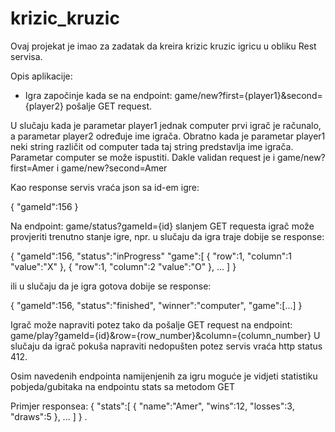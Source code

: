 # krizic_kruzic

Ovaj projekat je imao za zadatak da kreira krizic kruzic igricu u obliku Rest servisa.

Opis aplikacije:
 - Igra započinje kada se na endpoint: game/new?first={player1}&second={player2} pošalje GET request.

U slučaju kada je parametar player1 jednak computer prvi igrač je računalo, a parametar player2 određuje ime igrača.
Obratno kada je parametar player1 neki string različit od computer tada taj string predstavlja ime igrača.
Parametar computer se može ispustiti. Dakle validan request je i game/new?first=Amer  i game/new?second=Amer


Kao response servis vraća json sa id-em igre:

{
"gameId":156
}

Na endpoint: game/status?gameId={id} slanjem GET requesta igrač može provjeriti trenutno stanje igre, npr. u slučaju da igra traje dobije se response:

{
"gameId":156,
"status":"inProgress"
"game":[
{
"row":1,
"column":1
"value":"X"
},
{
"row":1,
"column":2
"value":"O"
}, ...
]
}

ili u slučaju da je igra gotova dobije se response:

{
"gameId":156,
"status":"finished",
"winner":"computer",
"game":[...]
}

Igrač može napraviti potez tako da pošalje GET request na endpoint: game/play?gameId={id}&row={row_number}&column={column_number}
U slučaju da igrač pokuša napraviti nedopušten potez servis vraća http status 412.

Osim navedenih endpointa namijenjenih za igru moguće je vidjeti statistiku pobjeda/gubitaka na endpointu stats sa metodom GET

Primjer responsea:
{
"stats":[
{
"name":"Amer",
"wins":12,
"losses":3,
"draws":5
}, ...
]
}
.
